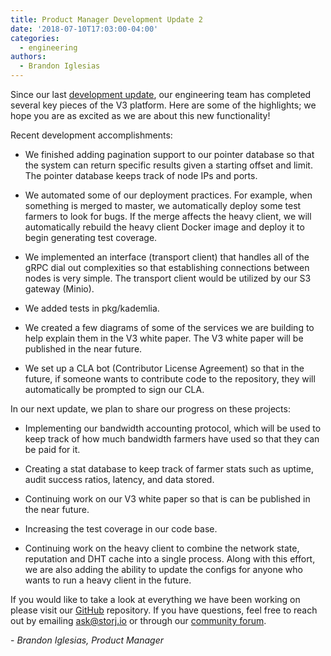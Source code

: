 ```yaml
---
title: Product Manager Development Update 2
date: '2018-07-10T17:03:00-04:00'
categories:
  - engineering
authors:
  - Brandon Iglesias
---
```

Since our last [development update](https://storj.io/blog/2018/06/prod.-mgr-development-update-1/), our engineering team has completed several key pieces of the V3 platform. Here are some of the highlights; we hope you are as excited as we are about this new functionality!

<!--more-->

Recent development accomplishments:

*   We finished adding pagination support to our pointer database so that the system can return specific results given a starting offset and limit. The pointer database keeps track of node IPs and ports.  
    
*   We automated some of our deployment practices. For example, when something is merged to master, we automatically deploy some test farmers to look for bugs. If the merge affects the heavy client, we will automatically rebuild the heavy client Docker image and deploy it to begin generating test coverage.  
    
*   We implemented an interface (transport client) that handles all of the gRPC dial out complexities so that establishing connections between nodes is very simple. The transport client would be utilized by our S3 gateway (Minio).  
    
*   We added tests in pkg/kademlia.  
    
*   We created a few diagrams of some of the services we are building to help explain them in the V3 white paper. The V3 white paper will be published in the near future.  
    
*   We set up a CLA bot (Contributor License Agreement) so that in the future, if someone wants to contribute code to the repository, they will automatically be prompted to sign our CLA.  
    

In our next update, we plan to share our progress on these projects:

*   Implementing our bandwidth accounting protocol, which will be used to keep track of how much bandwidth farmers have used so that they can be paid for it.  
    
*   Creating a stat database to keep track of farmer stats such as uptime, audit success ratios, latency, and data stored.  
    
*   Continuing work on our V3 white paper so that is can be published in the near future.  
    
*   Increasing the test coverage in our code base.  
    
*   Continuing work on the heavy client to combine the network state, reputation and DHT cache into a single process. Along with this effort, we are also adding the ability to update the configs for anyone who wants to run a heavy client in the future.  
    

If you would like to take a look at everything we have been working on please visit our [GitHub](https://github.com/storj/storj) repository. If you have questions, feel free to reach out by emailing [ask@storj.io](mailto:ask@storj.io) or through our [community forum](https://community.storj.io/).

\- _Brandon Iglesias, Product Manager_
